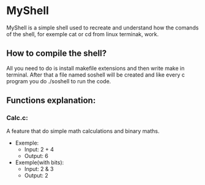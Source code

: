 # MyShell
MyShell is a simple shell used to recreate and understand how the comands of the shell, for exemple cat or cd from linux terminak, work.

## How to compile the shell?
All you need to do is install makefile extensions and then write make in terminal. After that a file named soshell will be created and like every c program you do ./soshell to run the code.

## Functions explanation:
### Calc.c:
<p>A feature that do simple math calculations and binary maths.</p>
<ul>
 <li>Exemple:
   <ul>
     <li>Input: 2 + 4</li>
     <li>Output: 6</li>
   </ul>
 </li>
 <li>Exemple(with bits):
  <ul>
   <li>Input: 2 & 3</li>
   <li>Output: 2</li>
  </ul>
 </li>
</ul>
  
    
    


